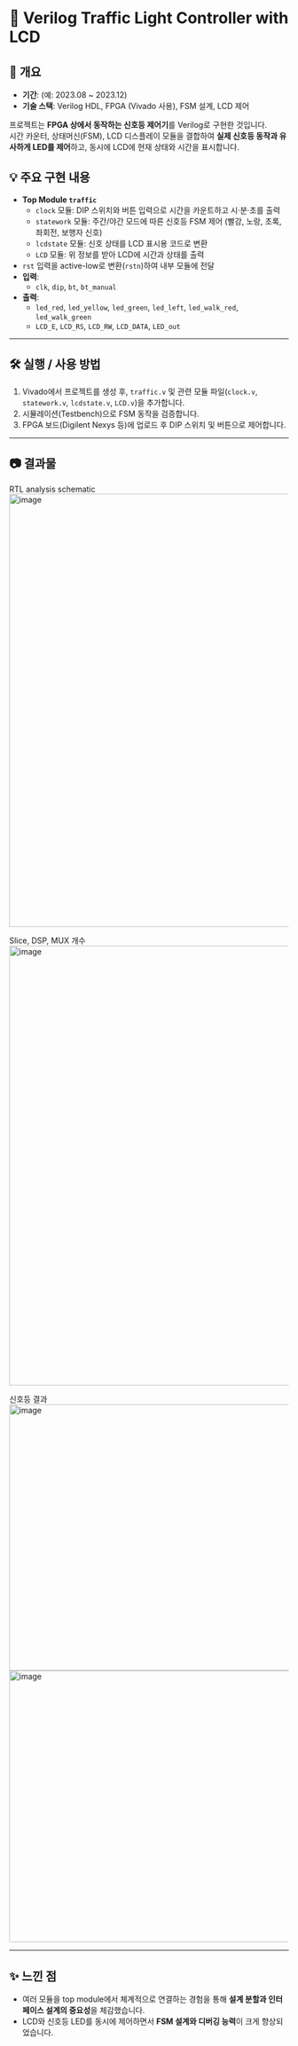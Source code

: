 # 🚦 Verilog Traffic Light Controller with LCD


## 📖 개요
- **기간**: (예: 2023.08 ~ 2023.12)
- **기술 스택**: Verilog HDL, FPGA (Vivado 사용), FSM 설계, LCD 제어


 프로젝트는 **FPGA 상에서 동작하는 신호등 제어기**를 Verilog로 구현한 것입니다.  
시간 카운터, 상태머신(FSM), LCD 디스플레이 모듈을 결합하여 **실제 신호등 동작과 유사하게 LED를 제어**하고, 동시에 LCD에 현재 상태와 시간을 표시합니다.


## 💡 주요 구현 내용
- **Top Module `traffic`**
  - `clock` 모듈: DIP 스위치와 버튼 입력으로 시간을 카운트하고 시·분·초를 출력
  - `statework` 모듈: 주간/야간 모드에 따른 신호등 FSM 제어 (빨강, 노랑, 초록, 좌회전, 보행자 신호)
  - `lcdstate` 모듈: 신호 상태를 LCD 표시용 코드로 변환
  - `LCD` 모듈: 위 정보를 받아 LCD에 시간과 상태를 출력
- `rst` 입력을 active-low로 변환(`rstn`)하여 내부 모듈에 전달
- **입력**: 
  - `clk`, `dip`, `bt`, `bt_manual`
- **출력**: 
  - `led_red`, `led_yellow`, `led_green`, `led_left`, `led_walk_red`, `led_walk_green`
  - `LCD_E`, `LCD_RS`, `LCD_RW`, `LCD_DATA`, `LED_out`

---

## 🛠 실행 / 사용 방법
1. Vivado에서 프로젝트를 생성 후, `traffic.v` 및 관련 모듈 파일(`clock.v`, `statework.v`, `lcdstate.v`, `LCD.v`)을 추가합니다.
2. 시뮬레이션(Testbench)으로 FSM 동작을 검증합니다.
3. FPGA 보드(Digilent Nexys 등)에 업로드 후 DIP 스위치 및 버튼으로 제어합니다.

---


## 📷 결과물
RTL analysis schematic
<img width="1956" height="781" alt="image" src="https://github.com/user-attachments/assets/c2a719fb-462b-4278-ab31-060529197834" />

Slice, DSP, MUX 개수
<img width="1330" height="793" alt="image" src="https://github.com/user-attachments/assets/5dfd4fd3-f5bb-44a8-a090-f856a562adac" />

신호등 결과
<img width="1248" height="480" alt="image" src="https://github.com/user-attachments/assets/e6d4da5b-0132-48c3-811f-c038a7e1167c" />
<img width="1373" height="490" alt="image" src="https://github.com/user-attachments/assets/90308071-ceec-4f7c-a480-07449a0bfd8e" />

---

## ✨ 느낀 점
- 여러 모듈을 top module에서 체계적으로 연결하는 경험을 통해 **설계 분할과 인터페이스 설계의 중요성**을 체감했습니다.
- LCD와 신호등 LED를 동시에 제어하면서 **FSM 설계와 디버깅 능력**이 크게 향상되었습니다.

